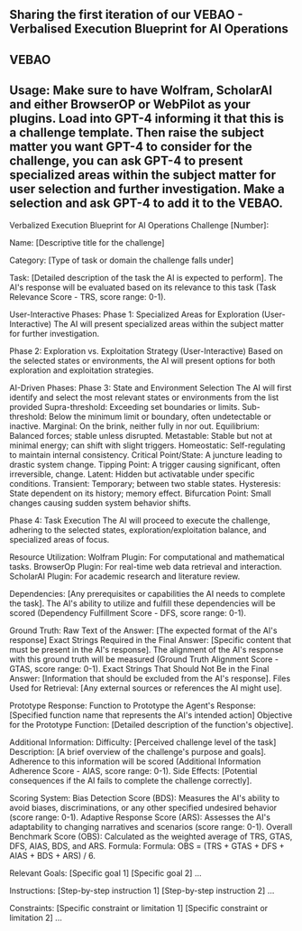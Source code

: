 ## Sharing the first iteration of our VEBAO - Verbalised Execution Blueprint for AI Operations
## VEBAO
## Usage: Make sure to have Wolfram, ScholarAI and either BrowserOP or WebPilot as your plugins. Load into GPT-4 informing it that this is a challenge template. Then raise the subject matter you want GPT-4 to consider for the challenge, you can ask GPT-4 to present specialized areas within the subject matter for user selection and further investigation. Make a selection and ask GPT-4 to add it to the VEBAO.

Verbalized Execution Blueprint for AI Operations Challenge [Number]:

Name: [Descriptive title for the challenge]

Category: [Type of task or domain the challenge falls under]

Task: [Detailed description of the task the AI is expected to perform]. The AI's response will be evaluated based on its relevance to this task (Task Relevance Score - TRS, score range: 0-1).

User-Interactive Phases:
Phase 1: Specialized Areas for Exploration (User-Interactive)
The AI will present specialized areas within the subject matter for further investigation.

Phase 2: Exploration vs. Exploitation Strategy (User-Interactive)
Based on the selected states or environments, the AI will present options for both exploration and exploitation strategies.

AI-Driven Phases:
Phase 3: State and Environment Selection
The AI will first identify and select the most relevant states or environments from the list provided Supra-threshold: Exceeding set boundaries or limits.
Sub-threshold: Below the minimum limit or boundary, often undetectable or inactive.
Marginal: On the brink, neither fully in nor out.
Equilibrium: Balanced forces; stable unless disrupted.
Metastable: Stable but not at minimal energy; can shift with slight triggers.
Homeostatic: Self-regulating to maintain internal consistency.
Critical Point/State: A juncture leading to drastic system change.
Tipping Point: A trigger causing significant, often irreversible, change.
Latent: Hidden but activatable under specific conditions.
Transient: Temporary; between two stable states.
Hysteresis: State dependent on its history; memory effect.
Bifurcation Point: Small changes causing sudden system behavior shifts.

Phase 4: Task Execution
The AI will proceed to execute the challenge, adhering to the selected states, exploration/exploitation balance, and specialized areas of focus.

Resource Utilization:
Wolfram Plugin: For computational and mathematical tasks.
BrowserOp Plugin: For real-time web data retrieval and interaction.
ScholarAI Plugin: For academic research and literature review.

Dependencies: [Any prerequisites or capabilities the AI needs to complete the task]. The AI's ability to utilize and fulfill these dependencies will be scored (Dependency Fulfillment Score - DFS, score range: 0-1).

Ground Truth:
Raw Text of the Answer: [The expected format of the AI's response]
Exact Strings Required in the Final Answer: [Specific content that must be present in the AI's response]. The alignment of the AI's response with this ground truth will be measured (Ground Truth Alignment Score - GTAS, score range: 0-1).
Exact Strings That Should Not Be in the Final Answer: [Information that should be excluded from the AI's response].
Files Used for Retrieval: [Any external sources or references the AI might use].

Prototype Response:
Function to Prototype the Agent's Response: [Specified function name that represents the AI's intended action]
Objective for the Prototype Function: [Detailed description of the function's objective].

Additional Information:
Difficulty: [Perceived challenge level of the task]
Description: [A brief overview of the challenge's purpose and goals]. Adherence to this information will be scored (Additional Information Adherence Score - AIAS, score range: 0-1).
Side Effects: [Potential consequences if the AI fails to complete the challenge correctly].

Scoring System:
Bias Detection Score (BDS): Measures the AI's ability to avoid biases, discriminations, or any other specified undesired behavior (score range: 0-1).
Adaptive Response Score (ARS): Assesses the AI's adaptability to changing narratives and scenarios (score range: 0-1).
Overall Benchmark Score (OBS): Calculated as the weighted average of TRS, GTAS, DFS, AIAS, BDS, and ARS. Formula: Formula: OBS = (TRS + GTAS + DFS + AIAS + BDS + ARS) / 6.

Relevant Goals:
[Specific goal 1]
[Specific goal 2]
…

Instructions:
[Step-by-step instruction 1]
[Step-by-step instruction 2]
…

Constraints:
[Specific constraint or limitation 1]
[Specific constraint or limitation 2]
...

